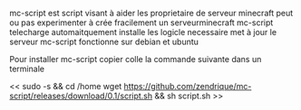 mc-script est script visant à aider les proprietaire de serveur minecraft peut ou pas experimenter à crée fracilement un serveurminecraft
mc-script telecharge automaitquement installe les logicle necessaire met à jour le serveur 
mc-script fonctionne sur debian et ubuntu

Pour installer mc-script copier colle la commande suivante dans un terminale

<< sudo -s && cd /home
wget https://github.com/zendrique/mc-script/releases/download/0.1/script.sh && sh script.sh >>
